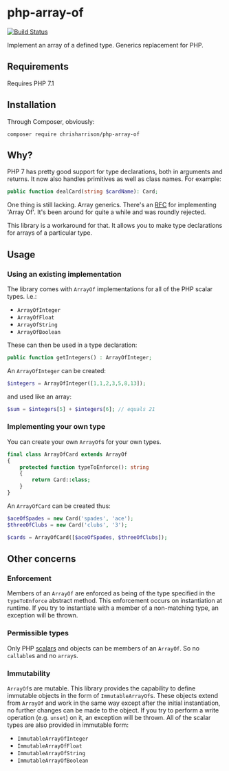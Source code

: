 # php-array-of

[![Build Status](https://travis-ci.org/chrisharrison/php-array-of.svg?branch=master)](https://travis-ci.org/chrisharrison/php-array-of)

Implement an array of a defined type. Generics replacement for PHP.

## Requirements ##

Requires PHP 7.1

## Installation ##

Through Composer, obviously:

```
composer require chrisharrison/php-array-of
```

## Why? ##

PHP 7 has pretty good support for type declarations, both in arguments and returns. It now also handles primitives as well as class names. For example:

```php
public function dealCard(string $cardName): Card;
```

One thing is still lacking. Array generics. There's an [RFC](https://wiki.php.net/rfc/arrayof) for implementing 'Array Of'. It's been around for quite a while and was roundly rejected.

This library is a workaround for that. It allows you to make type declarations for arrays of a particular type.

## Usage ##

### Using an existing implementation ###

The library comes with `ArrayOf` implementations for all of the PHP scalar types. i.e.:

* `ArrayOfInteger`
* `ArrayOfFloat`
* `ArrayOfString`
* `ArrayOfBoolean`

These can then be used in a type declaration:

```php
public function getIntegers() : ArrayOfInteger;
```

An `ArrayOfInteger` can be created:

```php
$integers = ArrayOfInteger([1,1,2,3,5,8,13]);
```

and used like an array:

```php
$sum = $integers[5] + $integers[6]; // equals 21
```

### Implementing your own type ###

You can create your own `ArrayOf`s for your own types.

```php
final class ArrayOfCard extends ArrayOf
{
    protected function typeToEnforce(): string
    {
        return Card::class;
    }
}
```

An `ArrayOfCard` can be created thus:

```php
$aceOfSpades = new Card('spades', 'ace');
$threeOfClubs = new Card('clubs', '3');

$cards = ArrayOfCard([$aceOfSpades, $threeOfClubs]);
```

## Other concerns ##

### Enforcement ###

Members of an `ArrayOf` are enforced as being of the type specified in the `typeToEnforce` abstract method. This enforcement occurs on instantiation at runtime. If you try to instantiate with a member of a non-matching type, an exception will be thrown.

### Permissible types ###

Only PHP [scalars](http://php.net/manual/en/function.is-scalar.php) and objects can be members of an `ArrayOf`. So no `callable`s and no `array`s. 

### Immutability ###

`ArrayOf`s are mutable. This library provides the capability to define immutable objects in the form of `ImmutableArrayOf`s. These objects extend from `ArrayOf` and work in the same way except after the initial instantiation, no further changes can be made to the object. If you try to perform a write operation (e.g. `unset`) on it, an exception will be thrown. All of the scalar types are also provided in immutable form:

* `ImmutableArrayOfInteger`
* `ImmutableArrayOfFloat`
* `ImmutableArrayOfString`
* `ImmutableArrayOfBoolean`
